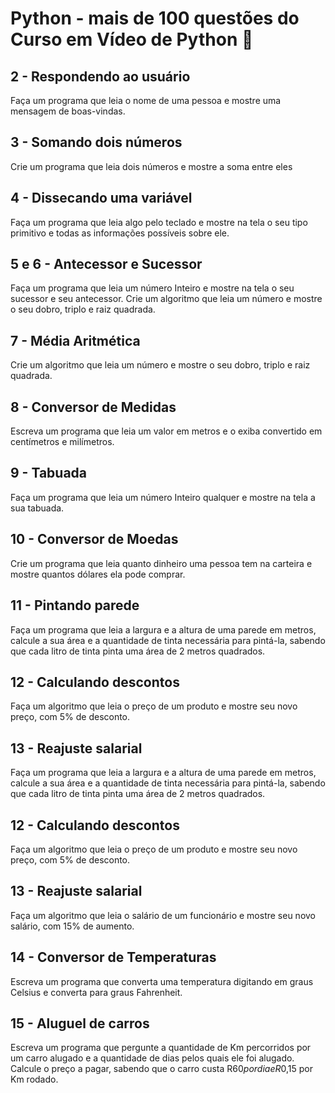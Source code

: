 # Python - mais de 100 questões do Curso em Vídeo de Python :snake:

## 2 - Respondendo ao usuário
Faça um programa que leia o nome de uma pessoa e mostre uma mensagem de boas-vindas.

## 3 - Somando dois números
Crie um programa que leia dois números e mostre a soma entre eles

## 4 - Dissecando uma variável
Faça um programa que leia algo pelo teclado e mostre na tela o seu tipo primitivo e todas as informações possíveis sobre ele.

## 5 e 6 - Antecessor e Sucessor
Faça um programa que leia um número Inteiro e mostre na tela o seu sucessor e seu antecessor.
Crie um algoritmo que leia um número e mostre o seu dobro, triplo e raiz quadrada.

## 7 - Média Aritmética
Crie um algoritmo que leia um número e mostre o seu dobro, triplo e raiz quadrada.

## 8 - Conversor de Medidas
Escreva um programa que leia um valor em metros e o exiba convertido em centímetros e milímetros.

## 9 - Tabuada
Faça um programa que leia um número Inteiro qualquer e mostre na tela a sua tabuada.

## 10 - Conversor de Moedas
Crie um programa que leia quanto dinheiro uma pessoa tem na carteira e mostre quantos dólares ela pode comprar.

## 11 - Pintando parede
Faça um programa que leia a largura e a altura de uma parede em metros, calcule a sua área e a quantidade de tinta necessária para pintá-la, sabendo que cada litro de tinta pinta uma área de 2 metros quadrados.

## 12 - Calculando descontos
Faça um algoritmo que leia o preço de um produto e mostre seu novo preço, com 5% de desconto.

## 13 - Reajuste salarial
Faça um programa que leia a largura e a altura de uma parede em metros, calcule a sua área e a quantidade de tinta necessária para pintá-la, sabendo que cada litro de tinta pinta uma área de 2 metros quadrados.

## 12 - Calculando descontos
Faça um algoritmo que leia o preço de um produto e mostre seu novo preço, com 5% de desconto.

## 13 - Reajuste salarial
Faça um algoritmo que leia o salário de um funcionário e mostre seu novo salário, com 15% de aumento.

## 14 - Conversor de Temperaturas
Escreva um programa que converta uma temperatura digitando em graus Celsius e converta para graus Fahrenheit.

## 15 - Aluguel de carros
Escreva um programa que pergunte a quantidade de Km percorridos por um carro alugado e a quantidade de dias pelos quais ele foi alugado. Calcule o preço a pagar, sabendo que o carro custa R$60 por dia e R$0,15 por Km rodado.
